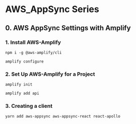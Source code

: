 # AWS_AppSync Series

## 0. AWS AppSync Settings with Amplify

### 1. Install AWS-Amplify

```shell
npm i -g @aws-amplify/cli
```

```shell
amplify configure
```

### 2. Set Up AWS-Amplify for a Project

```shell
amplify init
```

```shell
amplify add api
```

### 3. Creating a client

```shell
yarn add aws-appsync aws-appsync-react react-apollo 
```
